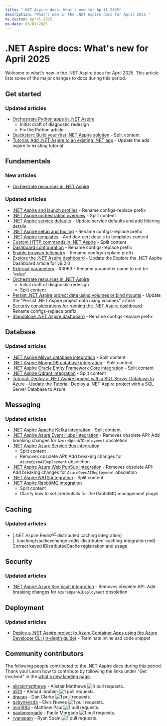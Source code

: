 ```yaml
---
title: ".NET Aspire docs: What's new for April 2025"
description: "What's new in the .NET Aspire docs for April 2025."
ms.custom: April-2025
ms.date: 05/01/2025
---
```


# .NET Aspire docs: What's new for April 2025

Welcome to what's new in the .NET Aspire docs for April 2025. This article lists some of the major changes to docs during this period.

## Get started

### Updated articles

- [Orchestrate Python apps in .NET Aspire](../get-started/build-aspire-apps-with-python.md)
  - Initial draft of diagnostic redesign
  - Fix the Python article
- [Quickstart: Build your first .NET Aspire solution](../get-started/build-your-first-aspire-app.md) - Split content
- [Tutorial: Add .NET Aspire to an existing .NET app](../get-started/add-aspire-existing-app.md) - Update the add aspire to existing tutorial

## Fundamentals

### New articles

- [Orchestrate resources in .NET Aspire](../fundamentals/orchestrate-resources.md)

### Updated articles

- [.NET Aspire and launch profiles](../fundamentals/launch-profiles.md) - Rename configs-replace prefix
- [.NET Aspire orchestration overview](../fundamentals/app-host-overview.md) - Split content
- [.NET Aspire service defaults](../fundamentals/service-defaults.md) - Update service defaults and add filtering details
- [.NET Aspire setup and tooling](../fundamentals/setup-tooling.md) - Rename configs-replace prefix
- [.NET Aspire templates](../fundamentals/aspire-sdk-templates.md) - Add dev-cert details to templates content
- [Custom HTTP commands in .NET Aspire](../fundamentals/http-commands.md) - Split content
- [Dashboard configuration](../fundamentals/dashboard/configuration.md) - Rename configs-replace prefix
- [Enable browser telemetry](../fundamentals/dashboard/enable-browser-telemetry.md) - Rename configs-replace prefix
- [Explore the .NET Aspire dashboard](../fundamentals/dashboard/explore.md) - Update the Explore the .NET Aspire Dashboard article for v9.2.0
- [External parameters](../fundamentals/external-parameters.md) - #3063 - Rename parameter name to not be 'value'
- [Orchestrate resources in .NET Aspire](../fundamentals/orchestrate-resources.md)
  - Initial draft of diagnostic redesign
  - Split content
- [Persist .NET Aspire project data using volumes or bind mounts](../fundamentals/persist-data-volumes.md) - Update the "Persist .NET Aspire project data using volumes" article
- [Security considerations for running the .NET Aspire dashboard](../fundamentals/dashboard/security-considerations.md) - Rename configs-replace prefix
- [Standalone .NET Aspire dashboard](../fundamentals/dashboard/standalone.md) - Rename configs-replace prefix

## Database

### Updated articles

- [.NET Aspire Milvus database integration](../database/milvus-integration.md) - Split content
- [.NET Aspire MongoDB database integration](../database/mongodb-integration.md) - Split content
- [.NET Aspire Oracle Entity Framework Core integration](../database/oracle-entity-framework-integration.md) - Split content
- [.NET Aspire Qdrant integration](../database/qdrant-integration.md) - Split content
- [Tutorial: Deploy a .NET Aspire project with a SQL Server Database to Azure](../database/sql-server-integration-deployment.md) - Update the Tutorial: Deploy a .NET Aspire project with a SQL Server Database to Azure

## Messaging

### Updated articles

- [.NET Aspire Apache Kafka integration](../messaging/kafka-integration.md) - Split content
- [.NET Aspire Azure Event Hubs integration](../messaging/azure-event-hubs-integration.md) - Removes obsolete API: Add breaking changes for `AzureOpenAIDeployment` obsoletion
- [.NET Aspire Azure Service Bus integration](../messaging/azure-service-bus-integration.md)
  - Split content
  - Removes obsolete API: Add breaking changes for `AzureOpenAIDeployment` obsoletion
- [.NET Aspire Azure Web PubSub integration](../messaging/azure-web-pubsub-integration.md) - Removes obsolete API: Add breaking changes for `AzureOpenAIDeployment` obsoletion
- [.NET Aspire NATS integration](../messaging/nats-integration.md) - Split content
- [.NET Aspire RabbitMQ integration](../messaging/rabbitmq-integration.md)
  - Split content
  - Clarify how to set credentials for the RabbitMQ management plugin

## Caching

### Updated articles

- [.NET Aspire Redis&reg;<sup>**[*](#registered)**</sup> distributed caching integration](../caching/stackexchange-redis-distributed-caching-integration.md) - Correct keyed IDistributedCache registration and usage

## Security

### Updated articles

- [.NET Aspire Azure Key Vault integration](../security/azure-security-key-vault-integration.md) - Removes obsolete API: Add breaking changes for `AzureOpenAIDeployment` obsoletion

## Deployment

### Updated articles

- [Deploy a .NET Aspire project to Azure Container Apps using the Azure Developer CLI (in-depth guide)](../deployment/azure/aca-deployment-azd-in-depth.md) - Terminate inline azd code snippet

## Community contributors

The following people contributed to the .NET Aspire docs during this period. Thank you! Learn how to contribute by following the links under "Get involved" in the [what's new landing page](index.yml).

- [alistairmatthews](https://github.com/alistairmatthews) - Alistair Matthews ![4 pull requests.](https://img.shields.io/badge/Merged%20Pull%20Requests-4-green)
- [a510](https://github.com/a510) - Ahmad Ibrahim ![1 pull requests.](https://img.shields.io/badge/Merged%20Pull%20Requests-1-green)
- [dracan](https://github.com/dracan) - Dan Clarke ![1 pull requests.](https://img.shields.io/badge/Merged%20Pull%20Requests-1-green)
- [gabynevada](https://github.com/gabynevada) - Elvis Nieves ![1 pull requests.](https://img.shields.io/badge/Merged%20Pull%20Requests-1-green)
- [mip1983](https://github.com/mip1983) - Matthew Paul ![1 pull requests.](https://img.shields.io/badge/Merged%20Pull%20Requests-1-green)
- [paulomorgado](https://github.com/paulomorgado) - Paulo Morgado ![1 pull requests.](https://img.shields.io/badge/Merged%20Pull%20Requests-1-green)
- [ryanspain](https://github.com/ryanspain) - Ryan Spain ![1 pull requests.](https://img.shields.io/badge/Merged%20Pull%20Requests-1-green)
